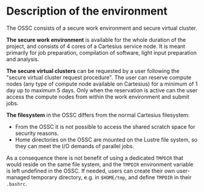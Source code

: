 # Description of the environment
The OSSC consists of a secure work environment and secure virtual cluster.

**The secure work environment** is available for the whole duration of the project, and consists of 4 cores of a Cartesius service node.
It is meant primarily for job preparation, compilation of software, light input preparation and analysis.

**The secure virtual clusters** can be requested by a user following the "secure virtual cluster request procedure". The user can reserve compute nodes (any type of compute node available on Cartesius) for a minimum of 1 day up to maximum 5 days.
Only when the reservation is active can the user access the compute nodes from within the work environment and submit jobs.

**The filesystem** in the OSSC differs from the normal Cartesius filesystem:
- From the OSSC it is not possible to access the shared scratch space for security reasons.
- Home directories on the OSSC are mounted on the Lustre file system, so they can meet the I/O demands of parallel jobs.

As a consequence there is not benefit of using a dedicated `TMPDIR` that would reside on the same file system, and the `TMPDIR` environment variable is left undefined in the OSSC.
If needed, users can create their own user-managed temporary directory, e.g. in `$HOME/tmp`, and define `TMPDIR` in their `.bashrc`.

